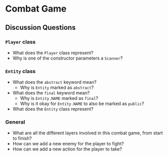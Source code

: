 # Combat Game



## Discussion Questions

### `Player` class

* What does the `Player` class represent?
* Why is one of the constructor parameters a `Scanner`?

### `Entity` class

* What does the `abstract` keyword mean?
  * Why is `Entity` marked as `abstract`?
* What does the `final` keyword mean?
  * Why is `Entity.NAME` marked as `final`?
  * Why is it okay for `Entity.NAME` to also be marked as `public`?
* What does the `Entity` class represent?

### General

* What are all the different layers involved in this combat game, from start to finish?
* How can we add a new enemy for the player to fight?
* How can we add a new action for the player to take?
